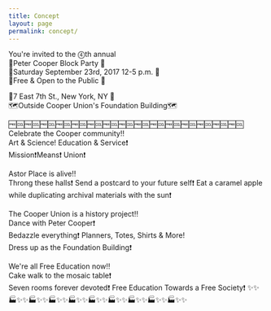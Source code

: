 ```yaml
---
title: Concept
layout: page
permalink: concept/
---
```

You're invited to the ⓸th annual  
🎉Peter Cooper Block Party 🎉  
📆Saturday September 23rd, 2017 12-5 p.m. 📆  
🐶Free & Open to the Public 🐶  

📍7 East 7th St., New York, NY 📍  
🗺Outside Cooper Union's Foundation Building🗺  

🆓🆒🆓🆒🆓🆒🆓🆒🆓🆒🆓🆒🆓🆒🆓🆒🆓🆒🆓🆒🆓🆒🆓🆒🆓🆒🆓🆒🆓🆒  
Celebrate the Cooper community‼️  
Art & Science! Education & Service❗️  
Mission❗️Means❗️ Union❗️  

Astor Place is alive‼️  
Throng these halls❗️
Send a postcard to your future self❗️
Eat a caramel apple while duplicating archival materials with the sun❗️

The Cooper Union is a history project‼️  
Dance with Peter Cooper❗️  
Bedazzle everything❗️ Planners, Totes, Shirts & More!  
Dress up as the Foundation Building❗️  

We're all Free Education now‼️  
Cake walk to the mosaic table❗️  
Seven rooms forever devoted❗️
Free Education Towards a Free Society❗️
✨✨🏭✨✨🏭✨✨🏭✨✨🏭✨✨🏭✨✨🏭✨✨🏭✨✨🏭✨✨🏭✨✨
